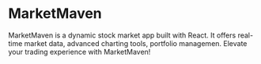 # MarketMaven
MarketMaven is a dynamic stock market app built with React. It offers real-time market data, advanced charting tools, portfolio managemen. Elevate your trading experience with MarketMaven!
